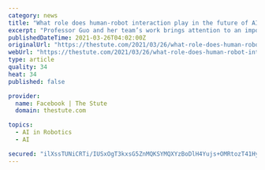 ```yaml
---
category: news
title: "What role does human-robot interaction play in the future of AI?"
excerpt: "Professor Guo and her team’s work brings attention to an important question – what role does human-robot interaction play in the future of AI? Should projects such as hers continue and become more widespread,"
publishedDateTime: 2021-03-26T04:02:00Z
originalUrl: "https://thestute.com/2021/03/26/what-role-does-human-robot-interaction-play-in-the-future-of-ai/"
webUrl: "https://thestute.com/2021/03/26/what-role-does-human-robot-interaction-play-in-the-future-of-ai/"
type: article
quality: 34
heat: 34
published: false

provider:
  name: Facebook | The Stute
  domain: thestute.com

topics:
  - AI in Robotics
  - AI

secured: "ilXssTUNiCRTi/IUSxOgT3kxsG5ZnMQKSYMQXYzBoDlH4Yujs+OMRtozT41HytFBy+TgFlRMo08/d1gZT+ZzdATGDv9ILGU6jTOYL6leMSCAukzYEP3rbnH8uwWezwRokoVzGfc1xGhcLIZgr0QeZsQNC22D6nUWtWpepgC43IchHtPy0RGfmiWKHaOTa+Ex2vJVRbSaLgF8V052SPAHEfpZCJHKUyvm4SFPaCZD4w3WTwYMI/ugNwL7CMPir8OEsy3pEN5+MuY1NirUflpWmlbmugQK9VJ5I8N7gBZRocl+oemU3eRbZZiaVulBDJ13ds7P1zBng+Sek95hhiGfc4iSf+aEhCnXjBiKXBld9/U=;+/w1JTJsMn2THHcLLsHTnA=="
---
```


